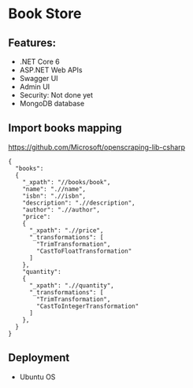 # Book Store

## Features:
- .NET Core 6
- ASP.NET Web APIs
- Swagger UI
- Admin UI
- Security: Not done yet
- MongoDB database


## Import books mapping
https://github.com/Microsoft/openscraping-lib-csharp

```
{
  "books": 
  {
    "_xpath": "//books/book",
    "name": ".//name",
    "isbn": ".//isbn",
    "description": ".//description",
    "author": ".//author",
    "price":
    {
      "_xpath": ".//price",
      "_transformations": [
        "TrimTransformation",
        "CastToFloatTransformation"
      ]
    },
    "quantity":
    {
      "_xpath": ".//quantity",
      "_transformations": [
        "TrimTransformation",
        "CastToIntegerTransformation"
      ]
    },
  }
}
```

## Deployment
- Ubuntu OS